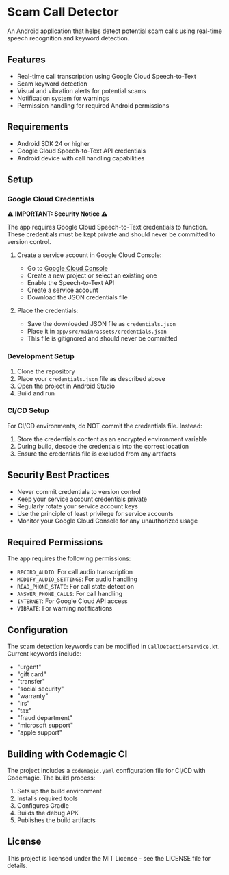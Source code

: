 # Scam Call Detector

An Android application that helps detect potential scam calls using real-time speech recognition and keyword detection.

## Features

- Real-time call transcription using Google Cloud Speech-to-Text
- Scam keyword detection
- Visual and vibration alerts for potential scams
- Notification system for warnings
- Permission handling for required Android permissions

## Requirements

- Android SDK 24 or higher
- Google Cloud Speech-to-Text API credentials
- Android device with call handling capabilities

## Setup

### Google Cloud Credentials

⚠️ **IMPORTANT: Security Notice** ⚠️

The app requires Google Cloud Speech-to-Text credentials to function. These credentials must be kept private and should never be committed to version control.

1. Create a service account in Google Cloud Console:
   - Go to [Google Cloud Console](https://console.cloud.google.com)
   - Create a new project or select an existing one
   - Enable the Speech-to-Text API
   - Create a service account
   - Download the JSON credentials file

2. Place the credentials:
   - Save the downloaded JSON file as `credentials.json`
   - Place it in `app/src/main/assets/credentials.json`
   - This file is gitignored and should never be committed

### Development Setup

1. Clone the repository
2. Place your `credentials.json` file as described above
3. Open the project in Android Studio
4. Build and run

### CI/CD Setup

For CI/CD environments, do NOT commit the credentials file. Instead:
1. Store the credentials content as an encrypted environment variable
2. During build, decode the credentials into the correct location
3. Ensure the credentials file is excluded from any artifacts

## Security Best Practices

- Never commit credentials to version control
- Keep your service account credentials private
- Regularly rotate your service account keys
- Use the principle of least privilege for service accounts
- Monitor your Google Cloud Console for any unauthorized usage

## Required Permissions

The app requires the following permissions:
- `RECORD_AUDIO`: For call audio transcription
- `MODIFY_AUDIO_SETTINGS`: For audio handling
- `READ_PHONE_STATE`: For call state detection
- `ANSWER_PHONE_CALLS`: For call handling
- `INTERNET`: For Google Cloud API access
- `VIBRATE`: For warning notifications

## Configuration

The scam detection keywords can be modified in `CallDetectionService.kt`. Current keywords include:
- "urgent"
- "gift card"
- "transfer"
- "social security"
- "warranty"
- "irs"
- "tax"
- "fraud department"
- "microsoft support"
- "apple support"

## Building with Codemagic CI

The project includes a `codemagic.yaml` configuration file for CI/CD with Codemagic. The build process:
1. Sets up the build environment
2. Installs required tools
3. Configures Gradle
4. Builds the debug APK
5. Publishes the build artifacts

## License

This project is licensed under the MIT License - see the LICENSE file for details. 